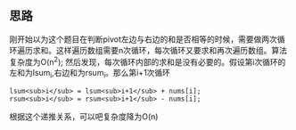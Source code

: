 ## 思路
刚开始以为这个题目在判断pivot左边与右边的和是否相等的时候，需要做两次循环遍历求和。这样遍历数组需要n次循环，每次循环又要求和再次遍历数组。算法复杂度为O(n<sup>2</sup>);
然后发现，每次循环内部的求和是没有必要的。假设第i次循环的左和为lsum<sub>i</sub>,右边和为rsum<sub>i</sub>。那么第i+1次循环
```
lsum<sub>i</sub> = lsum<sub>i+1</sub> + nums[i]; 
rsum<sub>i</sub> = rsum<sub>i+1</sub> - nums[i];
```
根据这个递推关系，可以吧复杂度降为O(n)
